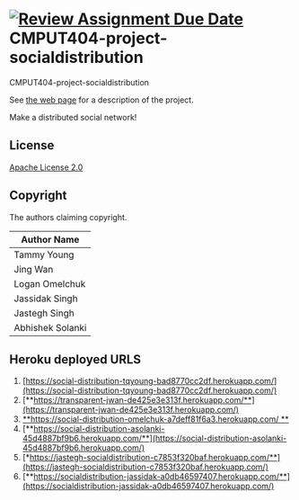 [![Review Assignment Due Date](https://classroom.github.com/assets/deadline-readme-button-22041afd0340ce965d47ae6ef1cefeee28c7c493a6346c4f15d667ab976d596c.svg)](https://classroom.github.com/a/zUKWOP3z)
<br>CMPUT404-project-socialdistribution
===================================

CMPUT404-project-socialdistribution

See [the web page](https://uofa-cmput404.github.io/general/project.html) for a description of the project.

Make a distributed social network!

## License

[Apache License 2.0](https://github.com/uofa-cmput404/f24-project-transparent/blob/2024/LICENSE)

## Copyright

The authors claiming copyright.

| Author Name |
|----------|
| Tammy Young |
| Jing Wan |
| Logan Omelchuk |
| Jassidak Singh |
| Jastegh Singh |
| Abhishek Solanki |


## Heroku deployed URLS
1. [https://social-distribution-tqyoung-bad8770cc2df.herokuapp.com/](https://social-distribution-tqyoung-bad8770cc2df.herokuapp.com/)
2. [**https://transparent-jwan-de425e3e313f.herokuapp.com/**](https://transparent-jwan-de425e3e313f.herokuapp.com/)
3. [**https://social-distribution-omelchuk-a7deff81f6a3.herokuapp.com/ **](https://social-distribution-omelchuk-a7deff81f6a3.herokuapp.com/ )
4. [**https://social-distribution-asolanki-45d4887bf9b6.herokuapp.com/**](https://social-distribution-asolanki-45d4887bf9b6.herokuapp.com/)
5. [*https://jastegh-socialdistribution-c7853f320baf.herokuapp.com/**](https://jastegh-socialdistribution-c7853f320baf.herokuapp.com/)
6. [**https://socialdistribution-jassidak-a0db46597407.herokuapp.com/**](https://socialdistribution-jassidak-a0db46597407.herokuapp.com/)
  
